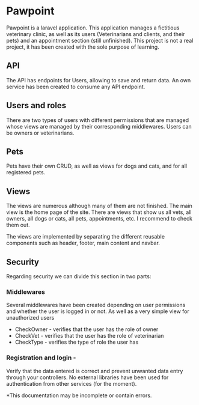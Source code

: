 # Pawpoint
Pawpoint is a laravel application. This application manages a fictitious veterinary clinic, as well as its users (Veterinarians and clients, and their pets) and an appointment section (still unfinished). This project is not a real project, it has been created with the sole purpose of learning.

## API
The API has endpoints for Users, allowing to save and return data.
An own service has been created to consume any API endpoint.

## Users and roles
There are two types of users with different permissions that are managed whose views are managed by their corresponding middlewares. Users can be owners or veterinarians.
## Pets

Pets have their own CRUD, as well as views for dogs and cats, and for all registered pets.
## Views
The views are numerous although many of them are not finished. The main view is the home page of the site. There are views that show us all vets, all owners, all dogs or cats, all pets, appointments, etc. I recommend to check them out.

The views are implemented by separating the different reusable components such as header, footer, main content and navbar.
## Security
Regarding security we can divide this section in two parts:

### Middlewares
Several middlewares have been created depending on user permissions and whether the user is logged in or not. As well as a very simple view for unauthorized users
- CheckOwner - verifies that the user has the role of owner
- CheckVet - verifies that the user has the role of veterinarian
- CheckType - verifies the type of role the user has

### Registration and login - 
Verify that the data entered is correct and prevent unwanted data entry through your controllers. No external libraries have been used for authentication from other services (for the moment).

*This documentation may be incomplete or contain errors.

